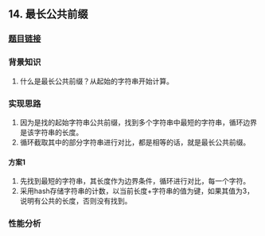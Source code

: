 ## 14. 最长公共前缀

### [题目链接](https://leetcode-cn.com/problems/longest-common-prefix/)

### 背景知识
1. 什么是最长公共前缀？从起始的字符串开始计算。

### 实现思路
1. 因为是找的起始字符串公共前缀，找到多个字符串中最短的字符串，循环边界是该字符串的长度。
2. 循环截取其中的部分字符串进行对比，都是相等的话，就是最长公共前缀。

#### 方案1
1. 先找到最短的字符串，其长度作为边界条件，循环进行对比，每一个字符。
2. 采用hash存储字符串的计数，以当前长度+字符串的值为键，如果其值为3，说明有公共的长度，否则没有找到。

### 性能分析
